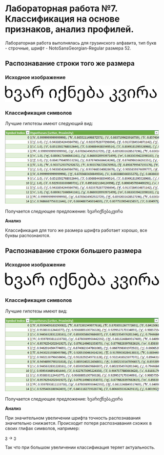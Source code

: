# Лабораторная работа №7. Классификация на основе признаков, анализ профилей.
Лабораторная работа выполнялась для грузинского алфавита, тип букв - строчные, шрифт - NotoSansGeorgian-Regular размера 52.

## Распознавание строки того же размера
### Исходное изображение
![](./images/sentence.bmp)

### Классификация символов
Лучшие гипотезы имеют следующий вид:

![](./images/original.png)

Получается следующее предложение:
ხვარიქნებაკვირა

**Анализ**

Классификация для того же размера шрифта работает хорошо, все буквы распознаются.

## Распознавание строки большего размера
### Исходное изображение
![](./images/sentence2.bmp)


### Классификация символов
Лучшие гипотезы имеют вид:

![](./images/bigger.png)

Получается следующее предложение:
ხეარიქნებაკეირა

**Анализ**

При значительном увеличении шрифта точность распознавания значительно снижается.
Происходит потеря распознавания схожих в своих глифах символов, например:

ვ -> ე

Так что при большом увеличении классификация теряет актуальность.